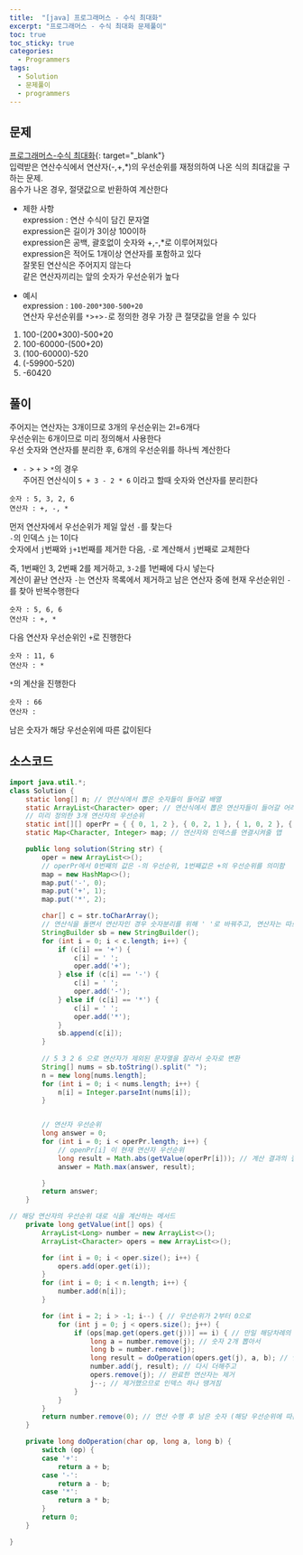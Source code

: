```yaml
---
title:  "[java] 프로그래머스 - 수식 최대화"
excerpt: "프로그래머스 - 수식 최대화 문제풀이"
toc: true
toc_sticky: true
categories:
  - Programmers
tags:
  - Solution
  - 문제풀이
  - programmers
---
```

## 문제  
[프로그래머스-수식 최대화](https://programmers.co.kr/learn/courses/30/lessons/67257?language=java){: target="_blank"}  
입력받은 연산수식에서 연산자(-,+,*)의 우선순위를 재정의하여 나온 식의 최대값을 구하는 문제.  
음수가 나온 경우, 절댓값으로 반환하여 계산한다  

* 제한 사항  
expression : 연산 수식이 담긴 문자열  
expression은 길이가 3이상 100이하  
expression은 공백, 괄호없이 숫자와 +,-,*로 이루어져있다  
expression은 적어도 1개이상 연산자를 포함하고 있다  
잘못된 연산식은 주어지지 않는다  
같은 연산자끼리는 앞의 숫자가 우선순위가 높다  


* 예시  
expression : `100-200*300-500+20`  
연산자 우선순위를 `*`>`+`>`-`로 정의한 경우 가장 큰 절댓값을 얻을 수 있다  
1) 100-(200*300)-500+20  
2) 100-60000-(500+20)  
3) (100-60000)-520  
4) (-59900-520)  
5) -60420  

## 풀이  
주어지는 연산자는 3개이므로 3개의 우선순위는 2!=6개다  
우선순위는 6개이므로 미리 정의해서 사용한다  
우선 숫자와 연산자를 분리한 후, 6개의 우선순위를 하나씩 계산한다  


* `-` > `+` > `*`의 경우  
주어진 연산식이 `5 + 3 - 2 * 6` 이라고 할때 숫자와 연산자를 분리한다  
```
숫자 : 5, 3, 2, 6  
연산자 : +, -, *  
```
먼저 연산자에서 우선순위가 제일 앞선 `-`를 찾는다  
`-`의 인덱스 `j`는 1이다  
숫자에서 `j`번째와 `j+1`번째를 제거한 다음, `-`로 계산해서 `j`번째로 교체한다  


즉, 1번째인 3, 2번째 2를 제거하고, `3-2`를 1번째에 다시 넣는다  
계산이 끝난 연산자 `-`는 연산자 목록에서 제거하고 남은 연산자 중에 현재 우선순위인 `-`를 찾아 반복수행한다  
```
숫자 : 5, 6, 6  
연산자 : +, *  
```

다음 연산자 우선순위인 `+`로 진행한다  
```
숫자 : 11, 6
연산자 : *
```
`*`의 계산을 진행한다  
```
숫자 : 66
연산자 : 
```

남은 숫자가 해당 우선순위에 따른 값이된다  


## 소스코드  

```java
import java.util.*;
class Solution {
	static long[] n; // 연산식에서 뽑은 숫자들이 들어갈 배열
	static ArrayList<Character> oper; // 연산식에서 뽑은 연산자들이 들어갈 어레이리스트
	// 미리 정의한 3개 연산자의 우선순위
	static int[][] operPr = { { 0, 1, 2 }, { 0, 2, 1 }, { 1, 0, 2 }, { 1, 2, 0 }, { 2, 0, 1 }, { 2, 1, 0 } };
	static Map<Character, Integer> map; // 연산자와 인덱스를 연결시켜줄 맵

	public long solution(String str) {
		oper = new ArrayList<>();
		// operPr에서 0번째의 값은 -의 우선순위, 1번째값은 +의 우선순위를 의미함
		map = new HashMap<>();
		map.put('-', 0);
		map.put('+', 1);
		map.put('*', 2);

		char[] c = str.toCharArray();
		// 연산식을 돌면서 연산자인 경우 숫자분리를 위해 ' '로 바꿔주고, 연산자는 따로 저장한다
		StringBuilder sb = new StringBuilder();
		for (int i = 0; i < c.length; i++) {
			if (c[i] == '+') {
				c[i] = ' ';
				oper.add('+');
			} else if (c[i] == '-') {
				c[i] = ' ';
				oper.add('-');
			} else if (c[i] == '*') {
				c[i] = ' ';
				oper.add('*');
			}
			sb.append(c[i]);
		}
		
		// 5 3 2 6 으로 연산자가 제외된 문자열을 잘라서 숫자로 변환
		String[] nums = sb.toString().split(" ");
		n = new long[nums.length];
		for (int i = 0; i < nums.length; i++) {
			n[i] = Integer.parseInt(nums[i]);
		}


		// 연산자 우선순위
		long answer = 0;
		for (int i = 0; i < operPr.length; i++) {
			// openPr[i] 이 현재 연산자 우선순위
			long result = Math.abs(getValue(operPr[i])); // 계산 결과의 절댓값을 취함
			answer = Math.max(answer, result);

		}
		return answer;
	}

// 해당 연산자의 우선순위 대로 식을 계산하는 메서드
	private long getValue(int[] ops) {
		ArrayList<Long> number = new ArrayList<>();
		ArrayList<Character> opers = new ArrayList<>();

		for (int i = 0; i < oper.size(); i++) {
			opers.add(oper.get(i));
		}
		for (int i = 0; i < n.length; i++) {
			number.add(n[i]);
		}

		for (int i = 2; i > -1; i--) { // 우선순위가 2부터 0으로
			for (int j = 0; j < opers.size(); j++) {
				if (ops[map.get(opers.get(j))] == i) { // 만일 해당차례의 연산자가 우선순위가 i라면
					long a = number.remove(j); // 숫자 2개 뽑아서
					long b = number.remove(j);
					long result = doOperation(opers.get(j), a, b); // 연산
					number.add(j, result); // 다시 더해주고
					opers.remove(j); // 완료한 연산자는 제거
					j--; // 제거했으므로 인덱스 하나 땡겨짐
				}
			}
		}
		return number.remove(0); // 연산 수행 후 남은 숫자 (해당 우선순위에 따른 연산 답)
	}

	private long doOperation(char op, long a, long b) {
		switch (op) {
		case '+':
			return a + b;
		case '-':
			return a - b;
		case '*':
			return a * b;
		}
		return 0;
	}

}
```